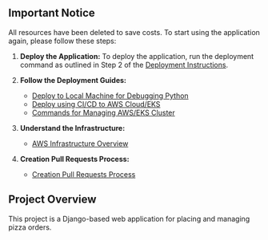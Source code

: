 ## Important Notice

All resources have been deleted to save costs. To start using the application again, please follow these steps:

1. **Deploy the Application:**
   To deploy the application, run the deployment command as outlined in Step 2 of the [Deployment Instructions](docs/cicd_aws.md).

2. **Follow the Deployment Guides:**
   - [Deploy to Local Machine for Debugging Python](docs/deploy_local.md)
   - [Deploy using CI/CD to AWS Cloud/EKS](docs/cicd_aws.md)
   - [Commands for Managing AWS/EKS Cluster](docs/deploy_local_to_eks.md)

3. **Understand the Infrastructure:**
   - [AWS Infrastructure Overview](docs/aws_infrastructure.md)

4. **Creation Pull Requests Process:**
   - [Creation Pull Requests Process](docs/creation_PR.md)

## Project Overview

This project is a Django-based web application for placing and managing pizza orders.
